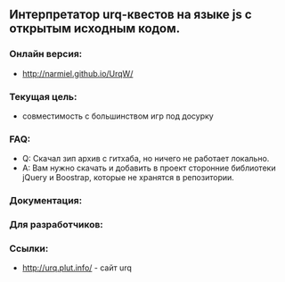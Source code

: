 ## Интерпретатор urq-квестов на языке js с открытым исходным кодом.

### Онлайн версия:
 * http://narmiel.github.io/UrqW/

### Текущая цель:
 * совместимость с большинством игр под досурку

### FAQ:
 * Q: Скачал зип архив с гитхаба, но ничего не работает локально.
 * A: Вам нужно скачать и добавить в проект сторонние библиотеки jQuery и Boostrap, которые не хранятся в репозитории.

### Документация:

### Для разработчиков:

### Ссылки:
 * http://urq.plut.info/ - сайт urq
